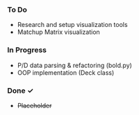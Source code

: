 ### To Do

- Research and setup visualization tools
- Matchup Matrix visualization

### In Progress

- P/D data parsing & refactoring (bold.py)
- OOP implementation (Deck class)

### Done ✓

- ~~Placeholder~~